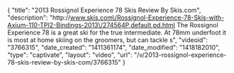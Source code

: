 {
    "title": "2013 Rossignol Experience 78 Skis Review By Skis.com",
    "description": "http:\/\/www.skis.com\/Rossignol-Experience-78-Skis-with-Axium-110-TPI2-Bindings-2013\/274564P,default,pd.html  The Rossignol Experience 78 is a great ski for the true intermediate. At 78mm underfoot it is most at home skiing on the groomers, but can tackle s",
    "videoid": "3766315",
    "date_created": "1411361174",
    "date_modified": "1418182010",
    "type": "captivate",
    "layout": "video",
    "url": "\/v\/2013-rossignol-experience-78-skis-review-by-skis-com\/3766315"
}
